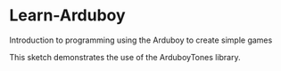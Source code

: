 # Learn-Arduboy
Introduction to programming using the Arduboy to create simple games

This sketch demonstrates the use of the ArduboyTones library.
